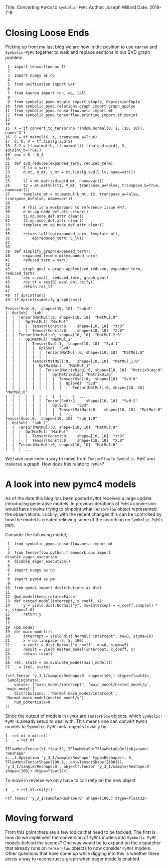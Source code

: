 Title: Converting `PyMC4` to `Symbolic-PyMC`
Author: Joseph Willard
Date: 2019-7-8


# Closing Loose Ends

Picking up from my last blog we are now in the position to
use `kanren` and `Symbolic-PyMC` together to walk and replace sections
in our SVD graph problem.

     1  import tensorflow as tf
     2  
     3  import numpy as np
     4  
     5  from unification import var
     6  
     7  from kanren import run, eq, lall
     8  
     9  from symbolic_pymc.etuple import etuple, ExpressionTuple
    10  from symbolic_pymc.relations.graph import graph_applyo
    11  from symbolic_pymc.tensorflow.meta import mt
    12  from symbolic_pymc.tensorflow.printing import tf_dprint
    13  
    14  
    15  X = tf.convert_to_tensor(np.random.normal(0, 1, (10, 10)), name='X')
    16  S = tf.matmul(X, X, transpose_a=True)
    17  d, U, V = tf.linalg.svd(S)
    18  S_2 = tf.matmul(U, tf.matmul(tf.linalg.diag(d), V, adjoint_b=True))
    19  ans = S - S_2
    20  
    21  def svd_reduceo(expanded_term, reduced_term):
    22      S_lv = var()
    23      d_mt, U_mt, V_mt = mt.linalg.svd(S_lv, name=var())
    24  
    25      t1 = mt.matrixdiag(d_mt, name=var())
    26      t2 = mt.matmul(t1, V_mt, transpose_a=False, transpose_b=True, name=var())
    27      template_mt = mt.matmul(U_mt, t2, transpose_a=False, transpose_b=False, name=var())
    28  
    29      # This is a workaround to reference issue #47.
    30      d_mt.op.node_def.attr.clear()
    31      t1.op.node_def.attr.clear()
    32      t2.op.node_def.attr.clear()
    33      template_mt.op.node_def.attr.clear()
    34  
    35      return lall(eq(expanded_term, template_mt),
    36  		eq(reduced_term, S_lv))
    37  
    38  
    39  def simplify_graph(expanded_term):
    40      expanded_term = mt(expanded_term)
    41      reduced_term = var()
    42  
    43      graph_goal = graph_applyo(svd_reduceo, expanded_term, reduced_term)
    44      res = run(1, reduced_term, graph_goal)
    45      res_tf = res[0].eval_obj.reify()
    46      return res_tf
    47  
    48  tf_dprint(ans)
    49  tf_dprint(simplify_graph(ans))

    Tensor(Sub):0,	shape=[10, 10]	"sub:0"
    |  Op(Sub)	"sub"
    |  |  Tensor(MatMul):0,	shape=[10, 10]	"MatMul:0"
    |  |  |  Op(MatMul)	"MatMul"
    |  |  |  |  Tensor(Const):0,	shape=[10, 10]	"X:0"
    |  |  |  |  Tensor(Const):0,	shape=[10, 10]	"X:0"
    |  |  Tensor(MatMul):0,	shape=[10, 10]	"MatMul_2:0"
    |  |  |  Op(MatMul)	"MatMul_2"
    |  |  |  |  Tensor(Svd):1,	shape=[10, 10]	"Svd:1"
    |  |  |  |  |  Op(Svd)	"Svd"
    |  |  |  |  |  |  Tensor(MatMul):0,	shape=[10, 10]	"MatMul:0"
    |  |  |  |  |  |  |  ...
    |  |  |  |  Tensor(MatMul):0,	shape=[10, 10]	"MatMul_1:0"
    |  |  |  |  |  Op(MatMul)	"MatMul_1"
    |  |  |  |  |  |  Tensor(MatrixDiag):0,	shape=[10, 10]	"MatrixDiag:0"
    |  |  |  |  |  |  |  Op(MatrixDiag)	"MatrixDiag"
    |  |  |  |  |  |  |  |  Tensor(Svd):0,	shape=[10]	"Svd:0"
    |  |  |  |  |  |  |  |  |  Op(Svd)	"Svd"
    |  |  |  |  |  |  |  |  |  |  Tensor(MatMul):0,	shape=[10, 10]	"MatMul:0"
    |  |  |  |  |  |  |  |  |  |  |  ...
    |  |  |  |  |  |  Tensor(Svd):2,	shape=[10, 10]	"Svd:2"
    |  |  |  |  |  |  |  Op(Svd)	"Svd"
    |  |  |  |  |  |  |  |  Tensor(MatMul):0,	shape=[10, 10]	"MatMul:0"
    |  |  |  |  |  |  |  |  |  ...
    Tensor(Sub):0,	shape=[10, 10]	"sub_1:0"
    |  Op(Sub)	"sub_1"
    |  |  Tensor(MatMul):0,	shape=[10, 10]	"MatMul:0"
    |  |  |  Op(MatMul)	"MatMul"
    |  |  |  |  Tensor(Const):0,	shape=[10, 10]	"X:0"
    |  |  |  |  Tensor(Const):0,	shape=[10, 10]	"X:0"
    |  |  Tensor(MatMul):0,	shape=[10, 10]	"MatMul:0"
    |  |  |  ...

We have now seen a way to move from `TensorFlow` to `Symbolic-PyMC`
and traverse a graph. How does this relate to `PyMC4`?


# A look into new pymc4 models

As of the date this blog has been posted `PyMC4` received a large
update introducing generative models. In previous iterations of
`PyMC4` conversion would have involve trying to pinpoint what `TensorFlow`
object represented the observations. Luckily, with the recent changes
this can be controlled by how the model is created relieving some of
the searching on `Symbolic-PyMCs` part.

Consider the following model,

     1  from symbolic_pymc.tensorflow.meta import mt
     2  
     3  from tensorflow.python.framework.ops import disable_eager_execution
     4  disable_eager_execution()
     5  
     6  import numpy as np
     7  
     8  import pymc4 as pm
     9  
    10  from pymc4 import distributions as dist
    11  
    12  @pm.model(keep_return=False)
    13  def nested_model(intercept, x_coeff, x):
    14      y = yield dist.Normal("y", mu=intercept + x_coeff.sample() * x, sigma=1.0)
    15      return y
    16  
    17  
    18  @pm.model
    19  def main_model():
    20      intercept = yield dist.Normal("intercept", mu=0, sigma=10)
    21      x = np.linspace(-5, 5, 100)
    22      x_coeff = dist.Normal("x_coeff", mu=0, sigma=5)
    23      result = yield nested_model(intercept, x_coeff, x)
    24      return result
    25  
    26  ret, state = pm.evaluate_model(main_model())
    27  _ = [ret, state]

    [<tf.Tensor 'y_3_1/sample/Reshape:0' shape=(100,) dtype=float32>,
     SamplingState(
        values: ['main_model/intercept', 'main_model/nested_model/y', 'main_model']
        distributions: ['Normal:main_model/intercept', 'Normal:main_model/nested_model/y']
        num_potentials=0
    )]

Since the output of models in `PyMC4` are `TensorFlow` objects, which
`Symbolic-PyMC` is already setup to deal with. This means one can convert
`PyMC4` models to `Symbolic-PyMC` meta objects trivially by

    1  ret_mt = mt(ret)
    2  _ = ret_mt

    TFlowMetaTensor(tf.float32, TFlowMetaOp(TFlowMetaOpDef(obj=name: "Reshape"
    i...f.Operation 'y_3_1/sample/Reshape' type=Reshape>), 0, TFlowMetaTensorShape(100,),, obj=TensorShape([100])), 'y_3_1/sample/Reshape:0', obj=<tf.Tensor 'y_3_1/sample/Reshape:0' shape=(100,) dtype=float32>)

To move in reverse we only have to call reify on the new object

    1  _ = ret_mt.reify()

    <tf.Tensor 'y_3_1/sample/Reshape:0' shape=(100,) dtype=float32>


# Moving forward

From this point there are a few topics that need to be tackled. The
first is how do we implement the conversion of `PyMC4` models into
`Symbolic-PyMC` models behind the scenes? One way would be to expand
on the dispatcher that already runs on `TensorFlow` objects to now
consider `PyMC4` models. Other questions that have come up while
digging into this is whether there exists a way to reconstruct a graph
when eager mode is enabled.
